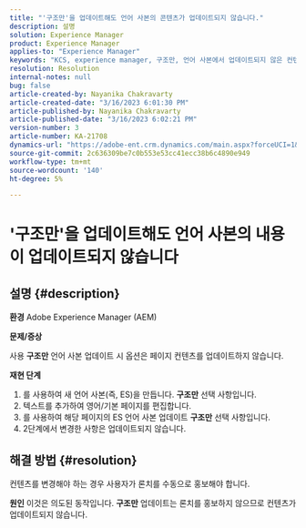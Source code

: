 ```yaml
---
title: "'구조만'을 업데이트해도 언어 사본의 콘텐츠가 업데이트되지 않습니다."
description: 설명
solution: Experience Manager
product: Experience Manager
applies-to: "Experience Manager"
keywords: "KCS, experience manager, 구조만, 언어 사본에서 업데이트되지 않은 컨텐츠"
resolution: Resolution
internal-notes: null
bug: false
article-created-by: Nayanika Chakravarty
article-created-date: "3/16/2023 6:01:30 PM"
article-published-by: Nayanika Chakravarty
article-published-date: "3/16/2023 6:02:21 PM"
version-number: 3
article-number: KA-21708
dynamics-url: "https://adobe-ent.crm.dynamics.com/main.aspx?forceUCI=1&pagetype=entityrecord&etn=knowledgearticle&id=03c95092-24c4-ed11-83ff-6045bd006793"
source-git-commit: 2c636309be7c0b553e53cc41ecc38b6c4890e949
workflow-type: tm+mt
source-wordcount: '140'
ht-degree: 5%

---
```


# &#39;구조만&#39;을 업데이트해도 언어 사본의 내용이 업데이트되지 않습니다

## 설명 {#description}

<b>환경</b>
Adobe Experience Manager (AEM)

<b>문제/증상</b>

사용 <b>구조만</b> 언어 사본 업데이트 시 옵션은 페이지 컨텐츠를 업데이트하지 않습니다.

<b>재현 단계</b>

1. 를 사용하여 새 언어 사본(즉, ES)을 만듭니다. <b>구조만</b> 선택 사항입니다.
2. 텍스트를 추가하여 영어/기본 페이지를 편집합니다.
3. 를 사용하여 해당 페이지의 ES 언어 사본 업데이트 <b>구조만</b> 선택 사항입니다.
4. 2단계에서 변경한 사항은 업데이트되지 않습니다.



## 해결 방법 {#resolution}


컨텐츠를 변경해야 하는 경우 사용자가 론치를 수동으로 홍보해야 합니다.


<b>원인</b>
이것은 의도된 동작입니다. <b>구조만</b> 업데이트는 론치를 홍보하지 않으므로 컨텐츠가 업데이트되지 않습니다.
